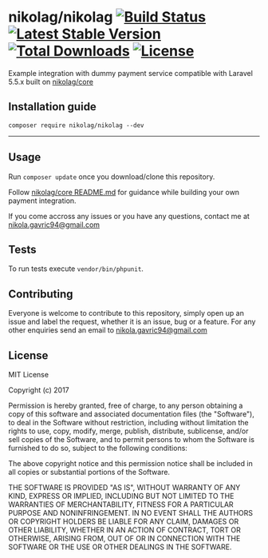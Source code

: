 nikolag/nikolag 
[![Build Status](https://travis-ci.org/NikolaGavric94/nikolag-core-impl.svg?branch=master)](https://travis-ci.org/NikolaGavric94/nikolag-core-impl)
[![Latest Stable Version](https://poser.pugx.org/nikolag/nikolag/v/stable)](https://packagist.org/packages/nikolag/nikolag) 
[![Total Downloads](https://poser.pugx.org/nikolag/nikolag/downloads)](https://packagist.org/packages/nikolag/nikolag) 
[![License](https://poser.pugx.org/nikolag/nikolag/license)](https://packagist.org/packages/nikolag/nikolag) 
=========
Example integration with dummy payment service compatible with Laravel 5.5.x built on [nikolag/core](https://github.com/NikolaGavric94/nikolag-core/)

## Installation guide
`composer require nikolag/nikolag --dev`

---

## Usage
Run `composer update` once you download/clone this repository.

Follow [nikolag/core README.md](https://github.com/NikolaGavric94/nikolag-core/) for guidance while building your own payment integration. 

If you come accross any issues or you have any questions, contact me at nikola.gavric94@gmail.com

## Tests
To run tests execute `vendor/bin/phpunit`.

## Contributing
Everyone is welcome to contribute to this repository, simply open up an issue
and label the request, whether it is an issue, bug or a feature. For any other
enquiries send an email to nikola.gavric94@gmail.com

## License
MIT License

Copyright (c) 2017

Permission is hereby granted, free of charge, to any person obtaining a copy
of this software and associated documentation files (the "Software"), to deal
in the Software without restriction, including without limitation the rights
to use, copy, modify, merge, publish, distribute, sublicense, and/or sell
copies of the Software, and to permit persons to whom the Software is
furnished to do so, subject to the following conditions:

The above copyright notice and this permission notice shall be included in
all copies or substantial portions of the Software.

THE SOFTWARE IS PROVIDED "AS IS", WITHOUT WARRANTY OF ANY KIND, EXPRESS OR
IMPLIED, INCLUDING BUT NOT LIMITED TO THE WARRANTIES OF MERCHANTABILITY,
FITNESS FOR A PARTICULAR PURPOSE AND NONINFRINGEMENT. IN NO EVENT SHALL THE
AUTHORS OR COPYRIGHT HOLDERS BE LIABLE FOR ANY CLAIM, DAMAGES OR OTHER
LIABILITY, WHETHER IN AN ACTION OF CONTRACT, TORT OR OTHERWISE, ARISING FROM,
OUT OF OR IN CONNECTION WITH THE SOFTWARE OR THE USE OR OTHER DEALINGS IN
THE SOFTWARE.